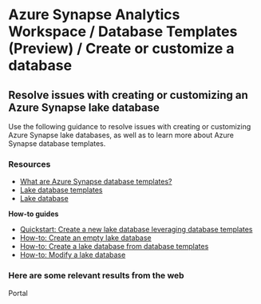 # Azure Synapse Analytics Workspace / Database Templates (Preview) / Create or customize a database

## Resolve issues with creating or customizing an Azure Synapse lake database

Use the following guidance to resolve issues with creating or customizing Azure Synapse lake databases, as well as to learn more about Azure Synapse database templates.

### **Resources**

- [What are Azure Synapse database templates?](https://docs.microsoft.com/azure/synapse-analytics/database-designer/overview-database-templates)
- [Lake database templates](https://docs.microsoft.com/azure/synapse-analytics/database-designer/concepts-database-templates)
- [Lake database](https://docs.microsoft.com/azure/synapse-analytics/database-designer/concepts-lake-database)

**How-to guides**

- [Quickstart: Create a new lake database leveraging database templates](https://docs.microsoft.com/azure/synapse-analytics/database-designer/quick-start-create-lake-database)
- [How-to: Create an empty lake database](https://docs.microsoft.com/azure/synapse-analytics/database-designer/create-empty-lake-database)
- [How-to: Create a lake database from database templates](https://docs.microsoft.com/azure/synapse-analytics/database-designer/create-lake-database-from-lake-database-templates)
- [How-to: Modify a lake database](https://docs.microsoft.com/azure/synapse-analytics/database-designer/modify-lake-database)



### Here are some relevant results from the web
<azureKB>
    <client>Portal</client>
</azureKB>